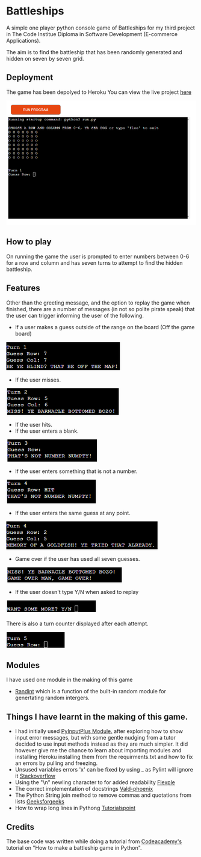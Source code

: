 # Battleships

A simple one player python console game of Battleships for my third project in The Code Institue Diploma in Software Development (E-commerce Applications). 

The aim is to find the battleship that has been randomly generated and hidden on seven by seven grid.

## Deployment
The game has been depolyed to Heroku
You can view the live project [here](https://battleships-amj.herokuapp.com/)

![Heroku](assets/HEROKU.png)

## How to play
On running the game the user is prompted to enter numbers between 0-6 for a row and column and has seven turns to attempt to find the hidden battleship. 

## Features
Other than the greeting message, and the option to replay the game when finished, there are a number of messages (in not so polite pirate speak) that the user can trigger informing the user of the following. 

- If a user makes a guess outside of the range on the board (Off the game board)

![OffMap](assets/off_the_map.png)


- If the user misses. 

![Miss](assets/miss.png)


- If the user hits. 
- If the user enters a blank.

![Blank](assets/blank.png) 


- If the user enters something that is not a number. 

![String](assets/word.png)


- If the user enters the same guess at any point. 

![Same_Guess](assets/same.png)


- Game over if the user has used all seven guesses. 

![Game_Over](assets/game_over.png)


- If the user doesn't type Y/N when asked to replay

![Replay](assets/replay.png)


There is also a turn counter displayed after each attempt.

![Turn_count](assets/turn.png)


## Modules
I have used one module in the making of this game

- [Randint](https://www.geeksforgeeks.org/python-randint-function/) which is a function of the built-in random module for genertating random intergers. 

## Things I have learnt in the making of this game. 
- I had initially used [PyInputPlus Module.](https://automatetheboringstuff.com/2e/chapter8/) after exploring how to show input error messages, but with some gentle nudging from a tutor decided to use input methods instead as they are much simpler. It did however give me the chance to learn about importing modules and installing Heroku installing them from the requirments.txt and how to fix an errors by pulling and freezing. 
- Unsused variables errors 'x' can be fixed by using _ as Pylint will ignore it [Stackoverflow](https://stackoverflow.com/questions/56542190/unused-variable-i-pylintunused-variable)
- Using the "\n" newling character to for added readability [Flexple](https://flexiple.com/python-new-line/#:~:text=In%20Python%2C%20the%20new%20line,displayed%20in%20a%20new%20line.)
- The correct implementation of docstrings [Vald-phoenix](https://vald-phoenix.github.io/pylint-errors/plerr/errors/basic/C0114.html)
- The Python String join method to remove commas and quotations from lists [Geeksforgeeks](https://www.geeksforgeeks.org/python-string-join-method/)
- How to wrap long lines in Pythong [Tutorialspoint](https://www.tutorialspoint.com/How-to-wrap-long-lines-in-Python#:~:text=The%20preferred%20way%20of%20wrapping,using%20a%20backslash%20looks%20better.)

## Credits
The base code was written while doing a tutorial from [Codeacademy's](https://www.codecademy.com/courses/learn-python/lessons/battleship/exercises/welcome-to-battleship) tutorial on "How to make a battleship game in Python". 